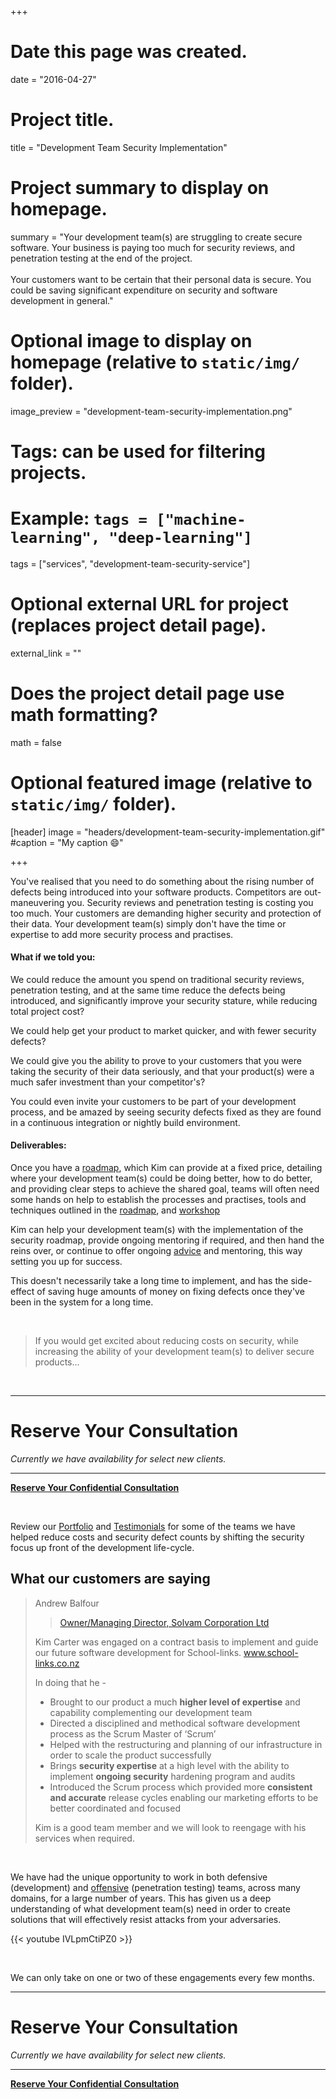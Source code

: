 +++
# Date this page was created.
date = "2016-04-27"

# Project title.
title = "Development Team Security Implementation"

# Project summary to display on homepage.
summary = "Your development team(s) are struggling to create secure software. Your business is paying too much for security reviews, and penetration testing at the end of the project.<br><br>Your customers want to be certain that their personal data is secure. You could be saving significant expenditure on security and software development in general."

# Optional image to display on homepage (relative to `static/img/` folder).
image_preview = "development-team-security-implementation.png"

# Tags: can be used for filtering projects.
# Example: `tags = ["machine-learning", "deep-learning"]`
tags = ["services", "development-team-security-service"]

# Optional external URL for project (replaces project detail page).
external_link = ""

# Does the project detail page use math formatting?
math = false

# Optional featured image (relative to `static/img/` folder).
[header]
image = "headers/development-team-security-implementation.gif"
#caption = "My caption :smile:"

+++

You've realised that you need to do something about the rising number of defects being introduced into your software products. Competitors are out-maneuvering you. Security reviews and penetration testing is costing you too much. Your customers are demanding higher security and protection of their data. Your development team(s) simply don't have the time or expertise to add more security process and practises.
 
#### What if we told you:

We could reduce the amount you spend on traditional security reviews, penetration testing, and at the same time reduce the defects being introduced, and significantly improve your security stature, while reducing total project cost?

We could help get your product to market quicker, and with fewer security defects?

We could give you the ability to prove to your customers that you were taking the security of their data seriously, and that your product(s) were a much safer investment than your competitor's?

You could even invite your customers to be part of your development process, and be amazed by seeing security defects fixed as they are found in a continuous integration or nightly build environment.

#### Deliverables:

Once you have a [roadmap](../service-development-team-security-roadmap/), which Kim can provide at a fixed price, detailing where your development team(s) could be doing better, how to do better, and providing clear steps to achieve the shared goal, teams will often need some hands on help to establish the processes and practises, tools and techniques outlined in the [roadmap](project/service-development-team-security-roadmap/), and [workshop](../service-development-team-security-training/)

Kim can help your development team(s) with the implementation of the security roadmap, provide ongoing mentoring if required, and then hand the reins over, or continue to offer ongoing [advice](../service-security-strategy-retainer/) and mentoring, this way setting you up for success.

This doesn't necessarily take a long time to implement, and has the side-effect of saving huge amounts of money on fixing defects once they've been in the system for a long time.

<br>

> If you would get excited about reducing costs on security, while increasing the ability of your development team(s) to deliver secure products...

<br>

---

# Reserve Your Consultation

_Currently we have availability for select new clients._

---

<a class="btn btn-primary btn-outline" href="../../#contact"><b>Reserve Your Confidential Consultation</b></a>

<br>

Review our [Portfolio](../../tags/portfolio) and [Testimonials](../../tags/testimonials) for some of the teams we have helped reduce costs and security defect counts by shifting the security focus up front of the development life-cycle.

## What our customers are saying

> Andrew Balfour
> 
> > [Owner/Managing Director, Solvam Corporation Ltd](../portfolio-schoollinks)
> 
> Kim Carter was engaged on a contract basis to implement and guide our future software development for School-links. www.school-links.co.nz
> 
> In doing that he -
> 
> * Brought to our product a much **higher level of expertise** and capability complementing our development team
> * Directed a disciplined and methodical software development process as the Scrum Master of ‘Scrum’
> * Helped with the restructuring and planning of our infrastructure in order to scale the product successfully
> * Brings **security expertise** at a high level with the ability to implement **ongoing security** hardening program and audits
> * Introduced the Scrum process which provided more **consistent and accurate** release cycles enabling our marketing efforts to be better coordinated and focused
> 
> Kim is a good team member and we will look to reengage with his services when required.

<br>

We have had the unique opportunity to work in both defensive (development) and [offensive](../../talk/nz-js-con-2017-the-art-of-exploitation/) (penetration testing) teams, across many domains, for a large number of years. This has given us a deep understanding of what development team(s) need in order to create solutions that will effectively resist attacks from your adversaries.

{{< youtube IVLpmCtiPZ0 >}}

<br>

We can only take on one or two of these engagements every few months.

---

# Reserve Your Consultation

_Currently we have availability for select new clients._

---

<a class="btn btn-primary btn-outline" href="../../#contact"><b>Reserve Your Confidential Consultation</b></a>

<br>

